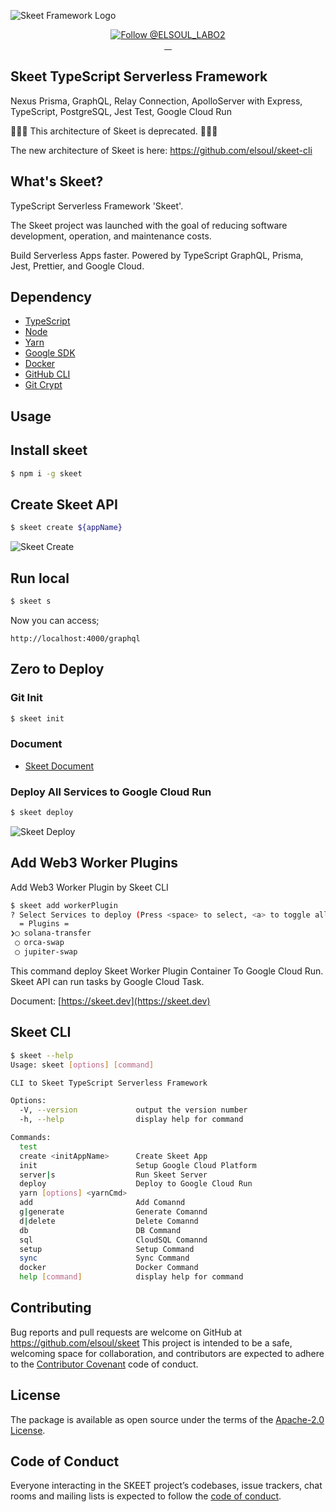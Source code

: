 ![Skeet Framework Logo](https://user-images.githubusercontent.com/20677823/221215449-93a7b5a8-5f33-4da8-9dd4-d0713db0a280.png)

<p align="center">
  <a href="https://twitter.com/intent/follow?screen_name=ELSOUL_LABO2">
    <img src="https://img.shields.io/twitter/follow/ELSOUL_LABO2.svg?label=Follow%20@ELSOUL_LABO2" alt="Follow @ELSOUL_LABO2" />
  </a>
  <br/>

  <a aria-label="npm version" href="https://www.npmjs.com/package/skeet">
    <img alt="" src="https://badgen.net/npm/v/skeet">
  </a>
  <a aria-label="Downloads Number" href="https://www.npmjs.com/package/skeet">
    <img alt="" src="https://badgen.net/npm/dt/skeet">
  </a>
  <a aria-label="License" href="https://github.com/elsoul/skeet/blob/master/LICENSE.txt">
    <img alt="" src="https://badgen.net/badge/license/Apache/blue">
  </a>
    <a aria-label="Code of Conduct" href="https://github.com/elsoul/skeet/blob/master/CODE_OF_CONDUCT.md">
    <img alt="" src="https://img.shields.io/badge/Contributor%20Covenant-2.1-4baaaa.svg">
  </a>
</p>

## Skeet TypeScript Serverless Framework

Nexus Prisma, GraphQL, Relay Connection, ApolloServer with Express, TypeScript, PostgreSQL, Jest Test, Google Cloud Run

🚧🚧🚧 This architecture of Skeet is deprecated. 🚧🚧🚧

The new architecture of Skeet is here: https://github.com/elsoul/skeet-cli

## What's Skeet?

TypeScript Serverless Framework 'Skeet'.

The Skeet project was launched with the goal of reducing software development, operation, and maintenance costs.

Build Serverless Apps faster.
Powered by TypeScript GraphQL, Prisma, Jest, Prettier, and Google Cloud.

## Dependency

- [TypeScript](https://www.typescriptlang.org/)
- [Node](https://nodejs.org/)
- [Yarn](https://yarnpkg.com/)
- [Google SDK](https://cloud.google.com/sdk/docs)
- [Docker](https://www.docker.com/)
- [GitHub CLI](https://cli.github.com/)
- [Git Crypt](https://github.com/AGWA/git-crypt)

## Usage

## Install skeet

```bash
$ npm i -g skeet
```

## Create Skeet API

```bash
$ skeet create ${appName}
```

![Skeet Create](https://storage.googleapis.com/skeet-assets/animation/skeet-create-compressed.gif)

## Run local

```bash
$ skeet s
```

Now you can access;

`http://localhost:4000/graphql`

## Zero to Deploy

### Git Init

```bash
$ skeet init
```

### Document

- [Skeet Document](https://skeet.dev)

### Deploy All Services to Google Cloud Run

```bash
$ skeet deploy
```

![Skeet Deploy](https://storage.googleapis.com/skeet-assets/animation/skeet-deploy-compressed.gif)

## Add Web3 Worker Plugins

Add Web3 Worker Plugin by Skeet CLI

```bash
$ skeet add workerPlugin
? Select Services to deploy (Press <space> to select, <a> to toggle all, <i> to invert selection, and <enter> to proceed)
  = Plugins =
❯◯ solana-transfer
 ◯ orca-swap
 ◯ jupiter-swap
```

This command deploy Skeet Worker Plugin Container To Google Cloud Run.
Skeet API can run tasks by Google Cloud Task.

Document: [https://skeet.dev](https://skeet.dev)

## Skeet CLI

```bash
$ skeet --help
Usage: skeet [options] [command]

CLI to Skeet TypeScript Serverless Framework

Options:
  -V, --version             output the version number
  -h, --help                display help for command

Commands:
  test
  create <initAppName>      Create Skeet App
  init                      Setup Google Cloud Platform
  server|s                  Run Skeet Server
  deploy                    Deploy to Google Cloud Run
  yarn [options] <yarnCmd>
  add                       Add Comannd
  g|generate                Generate Comannd
  d|delete                  Delete Comannd
  db                        DB Command
  sql                       CloudSQL Comannd
  setup                     Setup Command
  sync                      Sync Command
  docker                    Docker Command
  help [command]            display help for command
```

## Contributing

Bug reports and pull requests are welcome on GitHub at https://github.com/elsoul/skeet This project is intended to be a safe, welcoming space for collaboration, and contributors are expected to adhere to the [Contributor Covenant](http://contributor-covenant.org) code of conduct.

## License

The package is available as open source under the terms of the [Apache-2.0 License](https://www.apache.org/licenses/LICENSE-2.0).

## Code of Conduct

Everyone interacting in the SKEET project’s codebases, issue trackers, chat rooms and mailing lists is expected to follow the [code of conduct](https://github.com/elsoul/skeet/blob/master/CODE_OF_CONDUCT.md).
